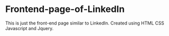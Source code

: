 # Frontend-page-of-LinkedIn
This is just the front-end page similar to LinkedIn.
Created using HTML CSS Javascript and Jquery.
